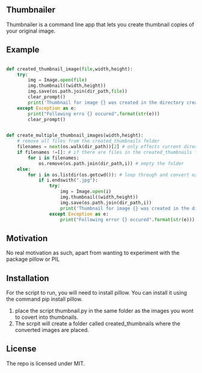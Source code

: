 ## Thumbnailer
Thumbnailer is a command line app that lets you create thumbnail copies of your original image.

## Example

```python

def created_thumbnail_image(file,width,height):
	try:
		img = Image.open(file)
		img.thumbnail((width,height))
		img.save(os.path.join(dir_path,file))
		clear_prompt()
		print('Thumbnail for image {} was created in the directory created_thumbnails !!'.format(file))
	except Exception as e:
		print("Following erro {} occured".format(str(e)))
		clear_prompt()


def create_multiple_thumbnail_images(width,height):
	# remove all files from the created_thumbnails folder
	filenames = next(os.walk(dir_path))[2] # only effects current directory
	if filenames !=[]: # if there are files in the created_thumbnails folder
		for i in filenames:
			os.remove(os.path.join(dir_path,i)) # empty the folder
	else:
		for i in os.listdir(os.getcwd()): # loop through and convert each image and place in created_thumbnails folder 
			if i.endswith(".jpg"):
				try:
					img = Image.open(i)
					img.thumbnail((width,height))
					img.save(os.path.join(dir_path,i))
					print('Thumbnail for image {} was created in the directory created_thumbnails !!'.format(i))
				except Exception as e:
					print("Following error {} occured".format(str(e)))


```

## Motivation

No real motivation as such, apart from wanting to experiment with the package pillow or PIL


## Installation

For the script to run, you will need to install pillow. You can install it using the command pip install pillow.
1. place the script thumbnail.py in the same folder as the images you wont to covert into thumbnails.
2. The scrpit will create a folder called created_thumbnails where the converted images are placed.

## License 
The repo is licensed under MIT.






